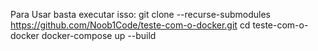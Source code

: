 Para Usar basta executar isso:
git clone --recurse-submodules https://github.com/Noob1Code/teste-com-o-docker.git
cd teste-com-o-docker
docker-compose up --build
